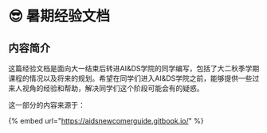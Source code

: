 # 😎 暑期经验文档

## 内容简介

这篇经验文档是面向大一结束后转进AI\&DS学院的同学编写，包括了大二秋季学期课程的情况以及将来的规划。希望在同学们进入AI\&DS学院之前，能够提供一些过来人视角的经验和帮助，解决同学们这个阶段可能会有的疑惑。

这一部分的内容来源于：

{% embed url="https://aidsnewcomerguide.gitbook.io/" %}
